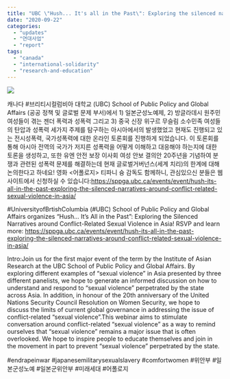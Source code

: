 ```yaml
---
title: "UBC \"Hush... It's all in the Past\": Exploring the silenced narratives around conflict-related sexual violence in Asia"
date: "2020-09-22"
categories: 
  - "updates"
  - "연대사업"
  - "report"
tags: 
  - "canada"
  - "international-solidarity"
  - "research-and-education"
---
```


![](http://womenandwar.net/kr/wp-content/uploads/2020/09/“Hush…-It’s-All-in-the-Past”_-Exploring-the-Silenced-Narratives-around-Conflict-Related-Sexual-Violence-in-Asia.png)

캐나다 #브리티시컬럼비아 대학교 (UBC) School of Public Policy and Global Affairs (공공 정책 및 글로벌 문제 부서)에서 1) 일본군성노예제, 2) 방글라데시 원주민 여성들이 겪는 젠더 폭력과 성폭력 그리고 3) 중국 신장 위구르 무슬림 소수민족 여성들의 탄압과 성폭력 세가지 주제를 탐구하는 아시아에서의 발생했었고 현재도 진행되고 있는 전시성폭력, 국가성폭력에 대한 온라인 토론회를 진행하게 되었습니다. 이 토론회를 통해 아시아 전역의 국가가 저지른 성폭력을 어떻게 이해하고 대응해야 하는지에 대한 토론을 생성하고, 또한 유엔 안전 보장 이사회 여성 안보 결의안 20주년을 기념하여 분쟁과 관련된 성폭력 문제를 해결하는데 현재 글로벌거버넌스(세계 치리)의 한계에 대해 논의한다고 하네요! 영화 <어폴로지> 티파니 슝 감독도 함께하니, 관심있으신 분들은 웹사이트에서 신청하실 수 있습니다:https://sppga.ubc.ca/events/event/hush-its-all-in-the-past-exploring-the-silenced-narratives-around-conflict-related-sexual-violence-in-asia/

  
#UniversityofBrtishColumbia (#UBC) School of Public Policy and Global Affairs organizes “Hush… It’s All in the Past”: Exploring the Silenced Narratives around Conflict-Related Sexual Violence in Asia! RSVP and learn more: https://sppga.ubc.ca/events/event/hush-its-all-in-the-past-exploring-the-silenced-narratives-around-conflict-related-sexual-violence-in-asia/

Intro:Join us for the first major event of the term by the Institute of Asian Research at the UBC School of Public Policy and Global Affairs. By exploring different examples of “sexual violence” in Asia presented by three different panelists, we hope to generate an informed discussion on how to understand and respond to “sexual violence” perpetrated by the state across Asia. In addition, in honour of the 20th anniversary of the United Nations Security Council Resolution on Women Security, we hope to discuss the limits of current global governance in addressing the issue of conflict-related “sexual violence”.This webinar aims to stimulate conversation around conflict-related “sexual violence” as a way to remind ourselves that “sexual violence” remains a major issue that is often overlooked. We hope to inspire people to educate themselves and join in the movement in part to prevent “sexual violence” perpetrated by the state.  

#endrapeinwar #japanesemilitarysexualslavery #comfortwomen #위안부 #일본군성노예 #일본군위안부 #미래세대 #어폴로지
